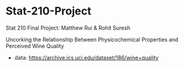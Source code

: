 # Stat-210-Project

Stat 210 Final Project: Matthew Rui & Rohit Suresh

Uncorking the Relationship Between Physicochemical Properties and Perceived Wine Quality
- data: https://archive.ics.uci.edu/dataset/186/wine+quality